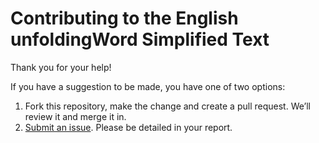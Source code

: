 # Contributing to the English unfoldingWord Simplified Text

Thank you for your help!

If you have a suggestion to be made, you have one of two options:

1. Fork this repository, make the change and create a pull request. We’ll review it and merge it in.
1. [Submit an issue](https://git.door43.org/Door43/en_ust/issues/new). Please be detailed in your report.

